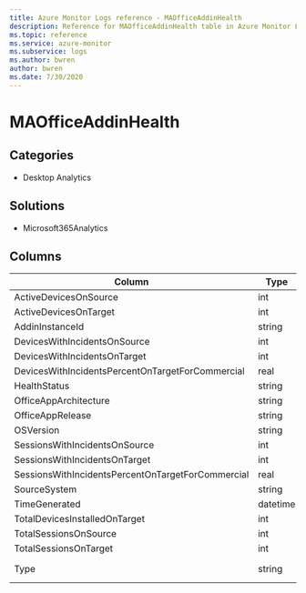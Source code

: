 ```yaml
---
title: Azure Monitor Logs reference - MAOfficeAddinHealth
description: Reference for MAOfficeAddinHealth table in Azure Monitor Logs.
ms.topic: reference
ms.service: azure-monitor
ms.subservice: logs
ms.author: bwren
author: bwren
ms.date: 7/30/2020
---
```


# MAOfficeAddinHealth

 

## Categories

- Desktop Analytics
## Solutions

- Microsoft365Analytics




## Columns

|Column|Type|Description|
|---|---|---|
|ActiveDevicesOnSource|int||
|ActiveDevicesOnTarget|int||
|AddinInstanceId|string||
|DevicesWithIncidentsOnSource|int||
|DevicesWithIncidentsOnTarget|int||
|DevicesWithIncidentsPercentOnTargetForCommercial|real||
|HealthStatus|string||
|OfficeAppArchitecture|string||
|OfficeAppRelease|string||
|OSVersion|string||
|SessionsWithIncidentsOnSource|int||
|SessionsWithIncidentsOnTarget|int||
|SessionsWithIncidentsPercentOnTargetForCommercial|real||
|SourceSystem|string||
|TimeGenerated|datetime||
|TotalDevicesInstalledOnTarget|int||
|TotalSessionsOnSource|int||
|TotalSessionsOnTarget|int||
|Type|string|The name of the table|
